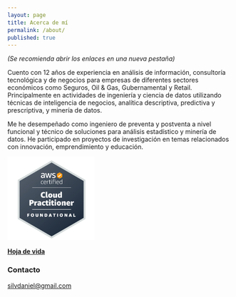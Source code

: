 ```yaml
---
layout: page
title: Acerca de mí
permalink: /about/
published: true
---
```


_(Se recomienda abrir los enlaces en una nueva pestaña)_

Cuento con 12 años de experiencia en análisis de información, consultoría tecnológica y de negocios para empresas de diferentes sectores económicos como Seguros, Oil & Gas, Gubernamental y Retail. Principalmente en actividades de ingeniería y ciencia de datos utilizando técnicas de inteligencia de negocios, analítica descriptiva, predictiva y prescriptiva, y minería de datos.

Me he desempeñado como ingeniero de preventa y postventa a nivel funcional y técnico de soluciones para análisis estadístico y minería de datos. He participado en proyectos de investigación en temas relacionados con innovación, emprendimiento y educación.

<img src="https://raw.githubusercontent.com/daniels13ca/daniels13ca.github.io/master/images/AWS_Certified.png" alt="AWS Certified"/>

[**Hoja de vida**](https://github.com/daniels13ca/daniels13ca.github.io/blob/master/files/Daniel%20Silva%20-%20HV%20Espanol.pdf)

### Contacto

[silvdaniel@gmail.com](mailto:silvdaniel@gmail.com)
